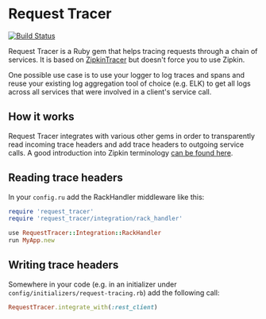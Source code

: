 Request Tracer
==============
[![Build Status](https://travis-ci.org/crealytics/request-tracer.svg)](https://travis-ci.org/crealytics/request-tracer)

Request Tracer is a Ruby gem that helps tracing requests through a chain of services.
It is based on [ZipkinTracer](https://github.com/openzipkin/zipkin-tracer) but doesn't force you to use Zipkin.

One possible use case is to use your logger to log traces and spans and reuse your
existing log aggregation tool of choice (e.g. ELK) to get all logs across all services
that were involved in a client's service call.

How it works
------------
Request Tracer integrates with various other gems in order to transparently
read incoming trace headers and add trace headers to outgoing service calls.
A good introduction into Zipkin terminology [can be found here](http://www.slideshare.net/johanoskarsson/zipkin-strangeloop/25).

Reading trace headers
---------------------
In your `config.ru` add the RackHandler middleware like this:
```ruby
require 'request_tracer'
require 'request_tracer/integration/rack_handler'

use RequestTracer::Integration::RackHandler
run MyApp.new
```

Writing trace headers
---------------------
Somewhere in your code (e.g. in an initializer under `config/initializers/request-tracing.rb`)
add the following call:
```ruby
RequestTracer.integrate_with(:rest_client)
```
